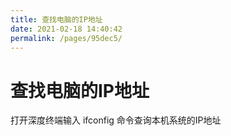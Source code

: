 ```yaml
---
title: 查找电脑的IP地址
date: 2021-02-18 14:40:42
permalink: /pages/95dec5/
---
```

# 查找电脑的IP地址



打开深度终端输入  ifconfig 命令查询本机系统的IP地址
